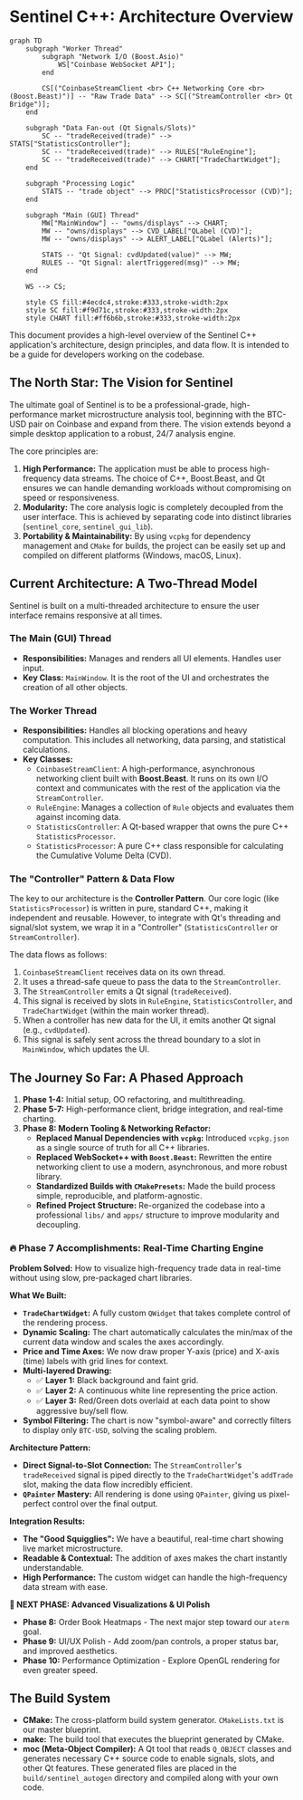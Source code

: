 # Sentinel C++: Architecture Overview

```mermaid
graph TD
    subgraph "Worker Thread"
        subgraph "Network I/O (Boost.Asio)"
            WS["Coinbase WebSocket API"];
        end
        
        CS[("CoinbaseStreamClient <br> C++ Networking Core <br> (Boost.Beast)")] -- "Raw Trade Data" --> SC[("StreamController <br> Qt Bridge")];
    end

    subgraph "Data Fan-out (Qt Signals/Slots)"
        SC -- "tradeReceived(trade)" --> STATS["StatisticsController"];
        SC -- "tradeReceived(trade)" --> RULES["RuleEngine"];
        SC -- "tradeReceived(trade)" --> CHART["TradeChartWidget"];
    end

    subgraph "Processing Logic"
        STATS -- "trade object" --> PROC["StatisticsProcessor (CVD)"];
    end

    subgraph "Main (GUI) Thread"
        MW["MainWindow"] -- "owns/displays" --> CHART;
        MW -- "owns/displays" --> CVD_LABEL["QLabel (CVD)"];
        MW -- "owns/displays" --> ALERT_LABEL["QLabel (Alerts)"];
        
        STATS -- "Qt Signal: cvdUpdated(value)" --> MW;
        RULES -- "Qt Signal: alertTriggered(msg)" --> MW;
    end
    
    WS --> CS;

    style CS fill:#4ecdc4,stroke:#333,stroke-width:2px
    style SC fill:#f9d71c,stroke:#333,stroke-width:2px
    style CHART fill:#ff6b6b,stroke:#333,stroke-width:2px
```

This document provides a high-level overview of the Sentinel C++ application's architecture, design principles, and data flow. It is intended to be a guide for developers working on the codebase.

## The North Star: The Vision for Sentinel

The ultimate goal of Sentinel is to be a professional-grade, high-performance market microstructure analysis tool, beginning with the BTC-USD pair on Coinbase and expand from there. The vision extends beyond a simple desktop application to a robust, 24/7 analysis engine.

The core principles are:
1.  **High Performance:** The application must be able to process high-frequency data streams. The choice of C++, Boost.Beast, and Qt ensures we can handle demanding workloads without compromising on speed or responsiveness.
2.  **Modularity:** The core analysis logic is completely decoupled from the user interface. This is achieved by separating code into distinct libraries (`sentinel_core`, `sentinel_gui_lib`).
3.  **Portability & Maintainability:** By using `vcpkg` for dependency management and `CMake` for builds, the project can be easily set up and compiled on different platforms (Windows, macOS, Linux).

## Current Architecture: A Two-Thread Model

Sentinel is built on a multi-threaded architecture to ensure the user interface remains responsive at all times.

### The Main (GUI) Thread
-   **Responsibilities:** Manages and renders all UI elements. Handles user input.
-   **Key Class:** `MainWindow`. It is the root of the UI and orchestrates the creation of all other objects.

### The Worker Thread
-   **Responsibilities:** Handles all blocking operations and heavy computation. This includes all networking, data parsing, and statistical calculations.
-   **Key Classes:**
    -   `CoinbaseStreamClient`: A high-performance, asynchronous networking client built with **Boost.Beast**. It runs on its own I/O context and communicates with the rest of the application via the `StreamController`.
    -   `RuleEngine`: Manages a collection of `Rule` objects and evaluates them against incoming data.
    -   `StatisticsController`: A Qt-based wrapper that owns the pure C++ `StatisticsProcessor`.
    -   `StatisticsProcessor`: A pure C++ class responsible for calculating the Cumulative Volume Delta (CVD).

### The "Controller" Pattern & Data Flow
The key to our architecture is the **Controller Pattern**. Our core logic (like `StatisticsProcessor`) is written in pure, standard C++, making it independent and reusable. However, to integrate with Qt's threading and signal/slot system, we wrap it in a "Controller" (`StatisticsController` or `StreamController`).

The data flows as follows:
1.  `CoinbaseStreamClient` receives data on its own thread.
2.  It uses a thread-safe queue to pass the data to the `StreamController`.
3.  The `StreamController` emits a Qt signal (`tradeReceived`).
4.  This signal is received by slots in `RuleEngine`, `StatisticsController`, and `TradeChartWidget` (within the main worker thread).
5.  When a controller has new data for the UI, it emits another Qt signal (e.g., `cvdUpdated`).
6.  This signal is safely sent across the thread boundary to a slot in `MainWindow`, which updates the UI.

## The Journey So Far: A Phased Approach
1.  **Phase 1-4:** Initial setup, OO refactoring, and multithreading.
2.  **Phase 5-7:** High-performance client, bridge integration, and real-time charting.
3.  **Phase 8: Modern Tooling & Networking Refactor:**
    - **Replaced Manual Dependencies with `vcpkg`:** Introduced `vcpkg.json` as a single source of truth for all C++ libraries.
    - **Replaced WebSocket++ with `Boost.Beast`:** Rewritten the entire networking client to use a modern, asynchronous, and more robust library.
    - **Standardized Builds with `CMakePresets`:** Made the build process simple, reproducible, and platform-agnostic.
    - **Refined Project Structure:** Re-organized the codebase into a professional `libs/` and `apps/` structure to improve modularity and decoupling.

### 🔥 Phase 7 Accomplishments: Real-Time Charting Engine

**Problem Solved:** How to visualize high-frequency trade data in real-time without using slow, pre-packaged chart libraries.

**What We Built:**
- **`TradeChartWidget`:** A fully custom `QWidget` that takes complete control of the rendering process.
- **Dynamic Scaling:** The chart automatically calculates the min/max of the current data window and scales the axes accordingly.
- **Price and Time Axes:** We now draw proper Y-axis (price) and X-axis (time) labels with grid lines for context.
- **Multi-layered Drawing:**
  - ✅ **Layer 1:** Black background and faint grid.
  - ✅ **Layer 2:** A continuous white line representing the price action.
  - ✅ **Layer 3:** Red/Green dots overlaid at each data point to show aggressive buy/sell flow.
- **Symbol Filtering:** The chart is now "symbol-aware" and correctly filters to display only `BTC-USD`, solving the scaling problem.

**Architecture Pattern:**
- **Direct Signal-to-Slot Connection:** The `StreamController`'s `tradeReceived` signal is piped directly to the `TradeChartWidget`'s `addTrade` slot, making the data flow incredibly efficient.
- **`QPainter` Mastery:** All rendering is done using `QPainter`, giving us pixel-perfect control over the final output.

**Integration Results:**
- **The "Good Squigglies":** We have a beautiful, real-time chart showing live market microstructure.
- **Readable & Contextual:** The addition of axes makes the chart instantly understandable.
- **High Performance:** The custom widget can handle the high-frequency data stream with ease.

**🚀 NEXT PHASE: Advanced Visualizations & UI Polish**
- **Phase 8:** Order Book Heatmaps - The next major step toward our `aterm` goal.
- **Phase 9:** UI/UX Polish - Add zoom/pan controls, a proper status bar, and improved aesthetics.
- **Phase 10:** Performance Optimization - Explore OpenGL rendering for even greater speed.

## The Build System
-   **CMake:** The cross-platform build system generator. `CMakeLists.txt` is our master blueprint.
-   **make:** The build tool that executes the blueprint generated by CMake.
-   **moc (Meta-Object Compiler):** A Qt tool that reads `Q_OBJECT` classes and generates necessary C++ source code to enable signals, slots, and other Qt features. These generated files are placed in the `build/sentinel_autogen` directory and compiled along with your own code. 